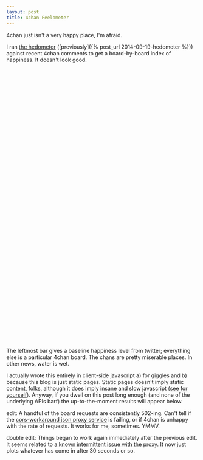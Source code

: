 ```yaml
---
layout: post
title: 4chan Feelometer
---
```

<!--<script src="/bower_components/Chart.js/Chart.min.js"></script>-->

<script type="text/javascript" src="https://www.google.com/jsapi"></script>
<script type="text/javascript" src="/js/posts/feelometer.js"></script>
	
<script type="text/javascript">
//google.load('visualization', '1.0', {'packages':['corechart']});
//google.setOnLoadCallback(drawChart);
//function drawChart() {
//	var boards = ['a','b','c','d','e','f','g','gif','h','hr','k',
//							'm','n','o','p','r','s','t','u','v','vg','vr','w',
//							'wg','i','r9k','s4s','cm','hm','lgbt','y','3','adv',
//							'an','asp','biz','cgl','ck','co','diy','fa','fit','gd',
//							'hc','int','jp','lit','mlp','mu','n','out','po','pol',
//							'sci','soc','sp','tg','toy','trv','tv','vp','wsg'];
// results as of writing 
var initialResults = {"sci":5.3657118130680885,"out": 5.358284754965136,"gd": 5.398906723963673,"hc":5.414092299847019,"asp":5.343885333681684,"3":5.3921607773852696,"f":5.344677804295937,"a":5.328854510690094,"e":5.4044412788856775,"c":5.429960396039591,"b":5.364065866420407,"d":5.3895824324325075,"g":5.362766502884105,"gif":5.366887554837231,"m":5.326213533049008,"h":5.3696168940385425,"hr":5.365917948717926,"o":5.374439489785443,"r":5.414914163090115,"k":5.283040382110436,"n":5.364673010601787,"s":5.447247899159623,"t":5.346255479023144,"u":5.394473576959723,"v":5.349644426688015,"vg":5.332187185508259,"vr": 5.365004443008436,"w":5.4159522949041925,"lgbt":5.37267376768785,"i":5.419061936259809,"vr":5.3621776013698685,"s4s":5.497040977147323,"r9k":5.3561711165049894,"lgbt":5.372439419663613,"hm":5.391073661735585,"y":5.310855803048044,"an":5.355603152152074,"adv":5.394964324917811,"cgl":5.39294078361544,"biz":5.388990000000132,"ck":5.402807496040958,"hc":5.413757004584819,"fa":5.387211601845794,"fit":5.342231616420136,"co":5.338502776833372,"diy":5.351330265411066,"mu":5.440378502375923,"jp":5.385352446081076,"int":5.326632710809351,"lit":5.355958134648181,"mlp":5.369290409321895,"soc":5.438110469652116,"po":5.359250461538572,"pol":5.32022851420262,"sp":5.341457023060841,"tv":5.331320220299023,"toy":5.3558653026429335,"tg":5.34994242803518,"trv":5.412777054586635,"wsg":5.334604552921857,"vp":5.345711371749172};

plotFeels('chart-div', initialResults, 6.012, true);
</script>

4chan just isn't a very happy place, I'm afraid.

I ran [the hedometer](http://hedonometer.org/) ([previously]({% post_url 2014-09-19-hedometer %})) against recent 4chan comments to
get a board-by-board index of happiness.  It doesn't look good.

<!--<canvas style="padding-left: 0;padding-right: 0;margin-left: auto;margin-right: auto;display: block;" id="initialFeel" width="720" height="720"></canvas>-->
<div id="chart-div" style="width: 720px; height: 720px;"></div>

The leftmost bar gives a baseline happiness level from twitter; everything else is a particular 4chan board.  The chans are pretty miserable places.  In other news, water is wet.

I actually wrote this entirely in client-side javascript a) for giggles and b) because this blog is just static pages.  Static pages doesn't imply static content, folks, although it does imply insane and slow javascript ([see for yourself](/js/posts/feelometer.js)).  Anyway, if you dwell on this post long enough (and none of the underlying APIs barf) the up-to-the-moment results will appear below.

edit: A handful of the board requests are consistently 502-ing.  Can't tell if the [cors-workaround json proxy service](https://github.com/afeld/jsonp) is failing, or if 4chan is unhappy with the rate of requests.  It works for me, sometimes.  YMMV.

double edit: Things began to work again immediately after the previous edit.  It seems related to [a known intermittent issue with the proxy](https://github.com/afeld/jsonp/issues/18).  It now just plots whatever has come in after 30 seconds or so.

<div id="currentFeel"></div>


